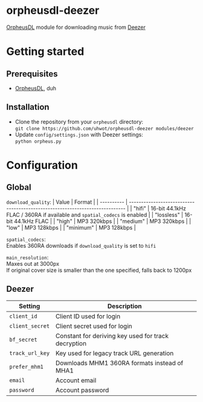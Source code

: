 # orpheusdl-deezer
[OrpheusDL](https://github.com/yarrm80s/orpheusdl) module for downloading music from [Deezer](https://www.deezer.com/)

# Getting started
## Prerequisites
- [OrpheusDL](https://github.com/yarrm80s/orpheusdl), duh

## Installation
- Clone the repository from your ```orpheusdl``` directory:\
```git clone https://github.com/uhwot/orpheusdl-deezer modules/deezer```
- Update ```config/settings.json``` with Deezer settings:\
```python orpheus.py```

# Configuration
## Global
```download_quality```:
| Value      | Format                                                                       |
| ---------- | ---------------------------------------------------------------------------- |
| "hifi"     | 16-bit 44.1kHz FLAC / 360RA if available and ```spatial_codecs``` is enabled |
| "lossless" | 16-bit 44.1kHz FLAC                                                          |
| "high"     | MP3 320kbps                                                                  |
| "medium"   | MP3 320kbps                                                                  |
| "low"      | MP3 128kbps                                                                  |
| "minimum"  | MP3 128kbps                                                                  |

```spatial_codecs```:\
Enables 360RA downloads if ```download_quality``` is set to ```hifi```

```main_resolution```:\
Maxes out at 3000px\
If original cover size is smaller than the one specified, falls back to 1200px

## Deezer
| Setting         | Description                                         |
| --------------- | --------------------------------------------------- |
| `client_id`     | Client ID used for login                            |
| `client_secret` | Client secret used for login                        |
| `bf_secret`     | Constant for deriving key used for track decryption |
| `track_url_key` | Key used for legacy track URL generation            |
| `prefer_mhm1`   | Downloads MHM1 360RA formats instead of MHA1        |
| `email`         | Account email                                       |
| `password`      | Account password                                    |